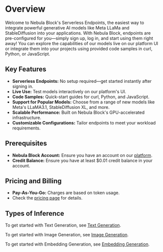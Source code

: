 
# Overview
Welcome to Nebula Block's Serverless Endpoints, the easiest way to integrate powerful generative AI 
models like Meta LLaMa and StableDiffusion into your applications. With Nebula Block, endpoints 
are pre-configured for you—simply sign up, log in, and start using them right away! You can explore 
the capabilities of our models live on our platform UI or integrate them into your projects using provided code 
samples in curl, Python, or JavaScript.

## Key Features
- **Serverless Endpoints:** No setup required—get started instantly after signing in.
- **Live Use:** Test models interactively on our platform's UI. 
- **Code Samples:** Quick-start guides for curl, Python, and JavaScript.
- **Support for Popular Models:** Choose from a range of new models like Meta's LLaMA3.1, StableDiffusion XL, and more.
- **Scalable Performance:** Built on Nebula Block's GPU-accelerated infrastructure.
- **Customizable Configurations:** Tailor endpoints to meet your workload requirements.

## Prerequisites
- **Nebula Block Account:** Ensure you have an account on our [platform](https://www.nebulablock.com).
- **Credit Balance:** Ensure you have at least $0.01 credit balance in your account.

## Pricing and Billing
- **Pay-As-You-Go:** Charges are based on token usage.
- Check the [pricing page](https://www.nebulablock.com/pricing) for details.

## Types of Inference 

To get started with Text Generation, see [Text Generation](Text_Generation.md).

To get started with Image Generation, see [Image Generation](Image_Generation.md).

To get started with Embedding Generation, see [Embedding Generation](Embedding_Generation.md).